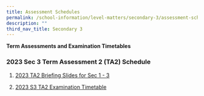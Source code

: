 ```yaml
---
title: Assessment Schedules
permalink: /school-information/level-matters/secondary-3/assessment-schedules/
description: ""
third_nav_title: Secondary 3
---
```

**Term Assessments and Examination Timetables**

### 2023 Sec 3 Term Assessment 2 (TA2) Schedule

1. [2023 TA2 Briefing Slides for Sec 1 - 3](/files/Examination%20Timetables/2023%20Exam%20Timetables/TA2/2023%20ta2%20briefing%20slides%20s1_2_3.pdf)

2. [2023 S3 TA2 Examination Timetable](/files/Examination%20Timetables/2023%20Exam%20Timetables/TA2/2023%20s3%20ta2%20tt.pdf)